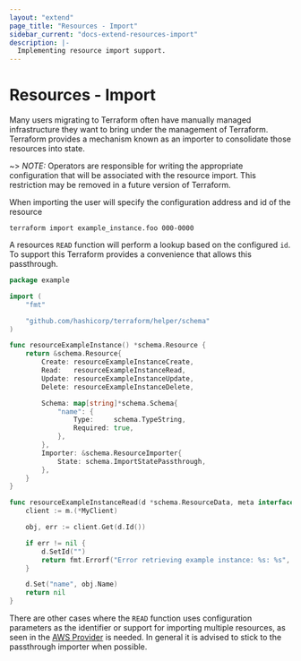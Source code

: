 ```yaml
---
layout: "extend"
page_title: "Resources - Import"
sidebar_current: "docs-extend-resources-import"
description: |-
  Implementing resource import support.
---
```


# Resources - Import

Many users migrating to Terraform often have manually managed infrastructure they want to bring under the management of Terraform. Terraform provides a mechanism known as an importer to consolidate those resources into state.

~> *NOTE:* Operators are responsible for writing the appropriate configuration that will be associated with the resource import. This restriction may be removed in a future version of Terraform.

When importing the user will specify the configuration address and id of the resource

```
terraform import example_instance.foo 000-0000
```

A resources `READ` function will perform a lookup based on the configured `id`. To support this Terraform provides a convenience that allows this passthrough.

```go
package example

import (
    "fmt"

    "github.com/hashicorp/terraform/helper/schema"
)

func resourceExampleInstance() *schema.Resource {
    return &schema.Resource{
        Create: resourceExampleInstanceCreate,
        Read:   resourceExampleInstanceRead,
        Update: resourceExampleInstanceUpdate,
        Delete: resourceExampleInstanceDelete,

        Schema: map[string]*schema.Schema{
            "name": {
                Type:     schema.TypeString,
                Required: true,
            },
        },
        Importer: &schema.ResourceImporter{
            State: schema.ImportStatePassthrough,
        },
    }
}

func resourceExampleInstanceRead(d *schema.ResourceData, meta interface{}) error {
    client := m.(*MyClient)

    obj, err := client.Get(d.Id())

    if err != nil {
        d.SetId("")
        return fmt.Errorf("Error retrieving example instance: %s: %s", d.Id(), err)
    }

    d.Set("name", obj.Name)
    return nil
}
```

There are other cases where the `READ` function uses configuration parameters as the identifier or support for importing multiple resources, as seen in the [AWS Provider](https://github.com/terraform-providers/terraform-provider-aws/blob/d3fe7e9907263b1aa41ddc0736a34b42899d1536/aws/import_aws_dx_gateway.go#L12) is needed. In general it is advised to stick to the passthrough importer when possible.
